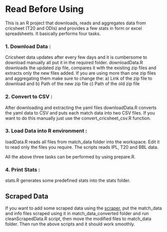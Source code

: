# Read Before Using
This is an R project that downloads, reads and aggregates data from cricsheet (T20 and ODIs) and provides a few stats in form or excel spreadsheets. It basically performs four tasks.

### 1. Download Data :

Cricsheet data updates after every few days and it is cumbersome to download manually all put it in the required folder. downloadData.R downloads the updated zip file, compares it with the existing zip files and extracts only the new files added. If you are using more than one zip files and aggregating them make sure to change the:
a) Link of the zip file to download and 
b) Path of the new zip file
c) Path of the old zip file

### 2. Convert to CSV :

After downloading and extracting the yaml files downloadData.R converts the yaml data to CSV and puts each match data into two CSV files. If you want to do this manually just use the convert_cricsheet_csv.R function.

### 3. Load Data into R environment :

loadData.R reads all files from match_data folder into the workspace. Edit it to read only the files you require. The scripts reads IPL, T20 and BBL data.

All the above three tasks can be performed by using prepare.R.

### 4. Print Stats :

stats.R generates some predefined stats into the stats folder.

## Scraped Data
If you want to add some scraped data using the [scraper](https://github.com/mudassirkhan19/cricinfo-ballwise-scraper), put the match_data and info files scraped using it in match_data_converted folder and run cleanScrapedData.R script, then move the modified files to match_data folder. Then run the above scripts and it should work smoothly.
